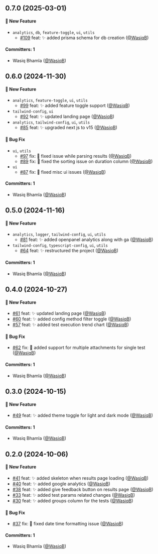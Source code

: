 





## 0.7.0 (2025-03-01)

#### :rocket: New Feature
* `analytics`, `db`, `feature-toggle`, `ui`, `utils`
  * [#109](https://github.com/WasiqB/ultra-reporter-app/pull/109) feat: :sparkles: added prisma schema for db creation ([@WasiqB](https://github.com/WasiqB))

#### Committers: 1
- Wasiq Bhamla ([@WasiqB](https://github.com/WasiqB))

## 0.6.0 (2024-11-30)

#### :rocket: New Feature
* `analytics`, `feature-toggle`, `ui`, `utils`
  * [#99](https://github.com/WasiqB/ultra-reporter-app/pull/99) feat: :sparkles: added feature toggle support ([@WasiqB](https://github.com/WasiqB))
* `tailwind-config`, `ui`
  * [#92](https://github.com/WasiqB/ultra-reporter-app/pull/92) feat: :sparkles: updated landing page ([@WasiqB](https://github.com/WasiqB))
* `analytics`, `tailwind-config`, `ui`, `utils`
  * [#85](https://github.com/WasiqB/ultra-reporter-app/pull/85) feat: :sparkles: upgraded next js to v15 ([@WasiqB](https://github.com/WasiqB))

#### :bug: Bug Fix
* `ui`, `utils`
  * [#97](https://github.com/WasiqB/ultra-reporter-app/pull/97) fix: :bug: fixed issue while parsing results ([@WasiqB](https://github.com/WasiqB))
  * [#89](https://github.com/WasiqB/ultra-reporter-app/pull/89) fix: :bug: fixed the sorting issue on duration column ([@WasiqB](https://github.com/WasiqB))
* `ui`
  * [#87](https://github.com/WasiqB/ultra-reporter-app/pull/87) fix: :bug: fixed misc ui issues ([@WasiqB](https://github.com/WasiqB))

#### Committers: 1
- Wasiq Bhamla ([@WasiqB](https://github.com/WasiqB))

## 0.5.0 (2024-11-16)

#### :rocket: New Feature
* `analytics`, `logger`, `tailwind-config`, `ui`, `utils`
  * [#81](https://github.com/WasiqB/ultra-reporter-app/pull/81) feat: :sparkles: added openpanel analytics along with ga ([@WasiqB](https://github.com/WasiqB))
* `tailwind-config`, `typescript-config`, `ui`, `utils`
  * [#64](https://github.com/WasiqB/ultra-reporter-app/pull/64) feat: :sparkles: restructured the project ([@WasiqB](https://github.com/WasiqB))

#### Committers: 1
- Wasiq Bhamla ([@WasiqB](https://github.com/WasiqB))

## 0.4.0 (2024-10-27)

#### :rocket: New Feature
* [#61](https://github.com/WasiqB/ultra-reporter-app/pull/61) feat: :sparkles: updated landing page ([@WasiqB](https://github.com/WasiqB))
* [#60](https://github.com/WasiqB/ultra-reporter-app/pull/60) feat: :sparkles: added config method filter toggle ([@WasiqB](https://github.com/WasiqB))
* [#57](https://github.com/WasiqB/ultra-reporter-app/pull/57) feat: :sparkles: added test execution trend chart ([@WasiqB](https://github.com/WasiqB))

#### :bug: Bug Fix
* [#62](https://github.com/WasiqB/ultra-reporter-app/pull/62) fix: :bug: added support for multiple attachments for single test ([@WasiqB](https://github.com/WasiqB))

#### Committers: 1
- Wasiq Bhamla ([@WasiqB](https://github.com/WasiqB))

## 0.3.0 (2024-10-15)

#### :rocket: New Feature

- [#49](https://github.com/WasiqB/ultra-reporter-app/pull/49) feat: :sparkles: added theme toggle for light and dark mode ([@WasiqB](https://github.com/WasiqB))

#### Committers: 1

- Wasiq Bhamla ([@WasiqB](https://github.com/WasiqB))

## 0.2.0 (2024-10-06)

#### :rocket: New Feature

- [#41](https://github.com/WasiqB/ultra-reporter-app/pull/41) feat: :sparkles: added skeleton when results page loading ([@WasiqB](https://github.com/WasiqB))
- [#40](https://github.com/WasiqB/ultra-reporter-app/pull/40) feat: :sparkles: added google analytics ([@WasiqB](https://github.com/WasiqB))
- [#38](https://github.com/WasiqB/ultra-reporter-app/pull/38) feat: :sparkles: added give feedback button on results page ([@WasiqB](https://github.com/WasiqB))
- [#33](https://github.com/WasiqB/ultra-reporter-app/pull/33) feat: :sparkles: added test params related changes ([@WasiqB](https://github.com/WasiqB))
- [#30](https://github.com/WasiqB/ultra-reporter-app/pull/30) feat: :sparkles: added groups column for the tests ([@WasiqB](https://github.com/WasiqB))

#### :bug: Bug Fix

- [#37](https://github.com/WasiqB/ultra-reporter-app/pull/37) fix: :bug: fixed date time formatting issue ([@WasiqB](https://github.com/WasiqB))

#### Committers: 1

- Wasiq Bhamla ([@WasiqB](https://github.com/WasiqB))
